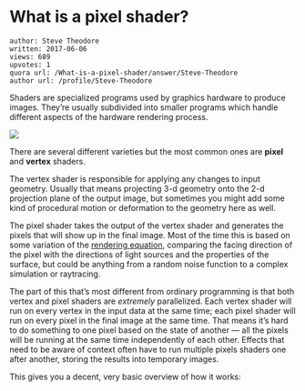 # What is a pixel shader?

	author: Steve Theodore
	written: 2017-06-06
	views: 689
	upvotes: 1
	quora url: /What-is-a-pixel-shader/answer/Steve-Theodore
	author url: /profile/Steve-Theodore


Shaders are specialized programs used by graphics hardware to produce images. They’re usually subdivided into smaller programs which handle different aspects of the hardware rendering process.

![](https://qph.fs.quoracdn.net/main-qimg-44d4637046b06a35b91b11a4feece6e0)

There are several different varieties but the most common ones are __pixel__  and __vertex__  shaders.

The vertex shader is responsible for applying any changes to input geometry. Usually that means projecting 3-d geometry onto the 2-d projection plane of the output image, but sometimes you might add some kind of procedural motion or deformation to the geometry here as well.

The pixel shader takes the output of the vertex shader and generates the pixels that will show up in the final image. Most of the time this is based on some variation of the [rendering equation](https://en.wikipedia.org/wiki/Rendering_equation), comparing the facing direction of the pixel with the directions of light sources and the properties of the surface, but could be anything from a random noise function to a complex simulation or raytracing.

The part of this that’s most different from ordinary programming is that both vertex and pixel shaders are _extremely_  parallelized. Each vertex shader will run on every vertex in the input data at the same time; each pixel shader will run on every pixel in the final image at the same time. That means it’s hard to do something to one pixel based on the state of another — all the pixels will be running at the same time independently of each other. Effects that need to be aware of context often have to run multiple pixels shaders one after another, storing the results into temporary images.

This gives you a decent, very basic overview of how it works:



